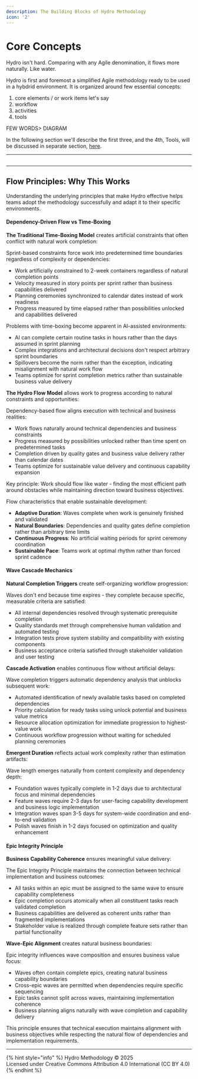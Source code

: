 ```yaml
---
description: The Building Blocks of Hydro Methodology
icon: '2'
---
```


# Core Concepts

Hydro isn't hard. Comparing with any Agile denomination, it flows more naturally. Like water.

Hydro is first and foremost a simplified Agile methodology ready to be used in a hybdrid environment. It is organized around few essential concepts:

1. core elements / or work items let's say
2. workflow
3. activities
4. tools

FEW WORDS> DIAGRAM

In the following section we'll describe the first three, and the 4th, Tools, will be discussed in separate section, [here](../../).

***

##

***

## Flow Principles: Why This Works

Understanding the underlying principles that make Hydro effective helps teams adopt the methodology successfully and adapt it to their specific environments.

#### Dependency-Driven Flow vs Time-Boxing

**The Traditional Time-Boxing Model** creates artificial constraints that often conflict with natural work completion:

Sprint-based constraints force work into predetermined time boundaries regardless of complexity or dependencies:

* Work artificially constrained to 2-week containers regardless of natural completion points
* Velocity measured in story points per sprint rather than business capabilities delivered
* Planning ceremonies synchronized to calendar dates instead of work readiness
* Progress measured by time elapsed rather than possibilities unlocked and capabilities delivered

Problems with time-boxing become apparent in AI-assisted environments:

* AI can complete certain routine tasks in hours rather than the days assumed in sprint planning
* Complex integrations and architectural decisions don't respect arbitrary sprint boundaries
* Spillovers become the norm rather than the exception, indicating misalignment with natural work flow
* Teams optimize for sprint completion metrics rather than sustainable business value delivery

**The Hydro Flow Model** allows work to progress according to natural constraints and opportunities:

Dependency-based flow aligns execution with technical and business realities:

* Work flows naturally around technical dependencies and business constraints
* Progress measured by possibilities unlocked rather than time spent on predetermined tasks
* Completion driven by quality gates and business value delivery rather than calendar dates
* Teams optimize for sustainable value delivery and continuous capability expansion

Key principle: Work should flow like water - finding the most efficient path around obstacles while maintaining direction toward business objectives.

Flow characteristics that enable sustainable development:

* **Adaptive Duration**: Waves complete when work is genuinely finished and validated
* **Natural Boundaries**: Dependencies and quality gates define completion rather than arbitrary time limits
* **Continuous Progress**: No artificial waiting periods for sprint ceremony coordination
* **Sustainable Pace**: Teams work at optimal rhythm rather than forced sprint cadence

#### Wave Cascade Mechanics

**Natural Completion Triggers** create self-organizing workflow progression:

Waves don't end because time expires - they complete because specific, measurable criteria are satisfied:

* All internal dependencies resolved through systematic prerequisite completion
* Quality standards met through comprehensive human validation and automated testing
* Integration tests prove system stability and compatibility with existing components
* Business acceptance criteria satisfied through stakeholder validation and user testing

**Cascade Activation** enables continuous flow without artificial delays:

Wave completion triggers automatic dependency analysis that unblocks subsequent work:

* Automated identification of newly available tasks based on completed dependencies
* Priority calculation for ready tasks using unlock potential and business value metrics
* Resource allocation optimization for immediate progression to highest-value work
* Continuous workflow progression without waiting for scheduled planning ceremonies

**Emergent Duration** reflects actual work complexity rather than estimation artifacts:

Wave length emerges naturally from content complexity and dependency depth:

* Foundation waves typically complete in 1-2 days due to architectural focus and minimal dependencies
* Feature waves require 2-3 days for user-facing capability development and business logic implementation
* Integration waves span 3-5 days for system-wide coordination and end-to-end validation
* Polish waves finish in 1-2 days focused on optimization and quality enhancement

#### Epic Integrity Principle

**Business Capability Coherence** ensures meaningful value delivery:

The Epic Integrity Principle maintains the connection between technical implementation and business outcomes:

* All tasks within an epic must be assigned to the same wave to ensure capability completeness
* Epic completion occurs atomically when all constituent tasks reach validated completion
* Business capabilities are delivered as coherent units rather than fragmented implementations
* Stakeholder value is realized through complete feature sets rather than partial functionality

**Wave-Epic Alignment** creates natural business boundaries:

Epic integrity influences wave composition and ensures business value focus:

* Waves often contain complete epics, creating natural business capability boundaries
* Cross-epic waves are permitted when dependencies require specific sequencing
* Epic tasks cannot split across waves, maintaining implementation coherence
* Business planning aligns naturally with wave completion and capability delivery

This principle ensures that technical execution maintains alignment with business objectives while respecting the natural flow of dependencies and implementation requirements.

***

{% hint style="info" %}
Hydro Methodology © 2025 \
Licensed under Creative Commons Attribution 4.0 International (CC BY 4.0)
{% endhint %}
